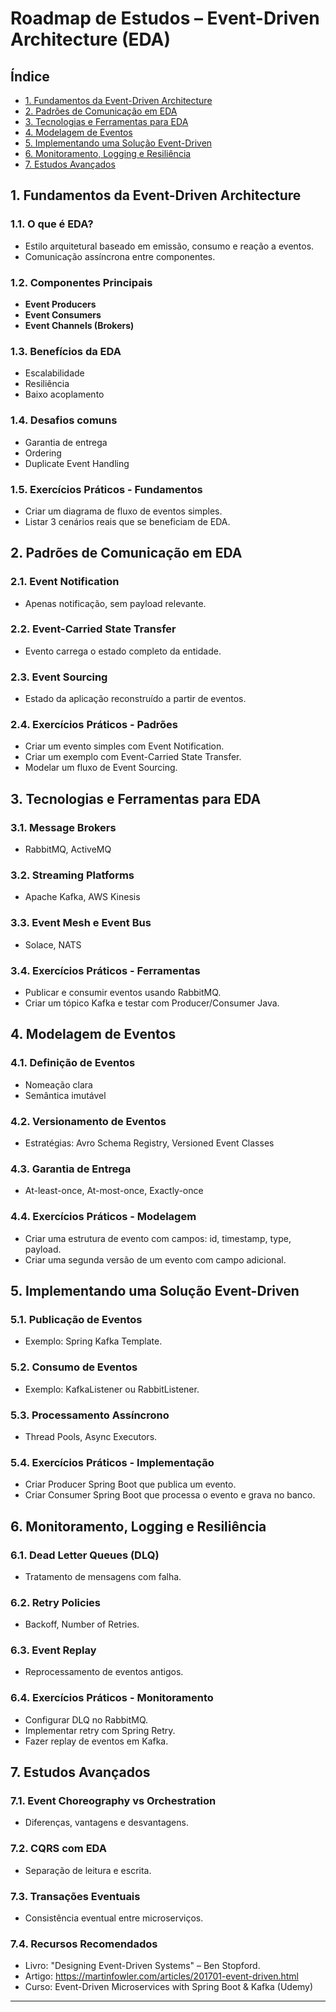 # Roadmap de Estudos – Event-Driven Architecture (EDA)

## Índice

- [1. Fundamentos da Event-Driven Architecture](#1-fundamentos-da-event-driven-architecture)
- [2. Padrões de Comunicação em EDA](#2-padrões-de-comunicação-em-eda)
- [3. Tecnologias e Ferramentas para EDA](#3-tecnologias-e-ferramentas-para-eda)
- [4. Modelagem de Eventos](#4-modelagem-de-eventos)
- [5. Implementando uma Solução Event-Driven](#5-implementando-uma-solução-event-driven)
- [6. Monitoramento, Logging e Resiliência](#6-monitoramento-logging-e-resiliência)
- [7. Estudos Avançados](#7-estudos-avançados)

## 1. Fundamentos da Event-Driven Architecture

### 1.1. O que é EDA?
- Estilo arquitetural baseado em emissão, consumo e reação a eventos.
- Comunicação assíncrona entre componentes.

### 1.2. Componentes Principais
- **Event Producers**
- **Event Consumers**
- **Event Channels (Brokers)**

### 1.3. Benefícios da EDA
- Escalabilidade
- Resiliência
- Baixo acoplamento

### 1.4. Desafios comuns
- Garantia de entrega
- Ordering
- Duplicate Event Handling

### 1.5. Exercícios Práticos - Fundamentos
- Criar um diagrama de fluxo de eventos simples.
- Listar 3 cenários reais que se beneficiam de EDA.

## 2. Padrões de Comunicação em EDA

### 2.1. Event Notification
- Apenas notificação, sem payload relevante.

### 2.2. Event-Carried State Transfer
- Evento carrega o estado completo da entidade.

### 2.3. Event Sourcing
- Estado da aplicação reconstruído a partir de eventos.

### 2.4. Exercícios Práticos - Padrões
- Criar um evento simples com Event Notification.
- Criar um exemplo com Event-Carried State Transfer.
- Modelar um fluxo de Event Sourcing.

## 3. Tecnologias e Ferramentas para EDA

### 3.1. Message Brokers
- RabbitMQ, ActiveMQ

### 3.2. Streaming Platforms
- Apache Kafka, AWS Kinesis

### 3.3. Event Mesh e Event Bus
- Solace, NATS

### 3.4. Exercícios Práticos - Ferramentas
- Publicar e consumir eventos usando RabbitMQ.
- Criar um tópico Kafka e testar com Producer/Consumer Java.

## 4. Modelagem de Eventos

### 4.1. Definição de Eventos
- Nomeação clara
- Semântica imutável

### 4.2. Versionamento de Eventos
- Estratégias: Avro Schema Registry, Versioned Event Classes

### 4.3. Garantia de Entrega
- At-least-once, At-most-once, Exactly-once

### 4.4. Exercícios Práticos - Modelagem
- Criar uma estrutura de evento com campos: id, timestamp, type, payload.
- Criar uma segunda versão de um evento com campo adicional.

## 5. Implementando uma Solução Event-Driven

### 5.1. Publicação de Eventos
- Exemplo: Spring Kafka Template.

### 5.2. Consumo de Eventos
- Exemplo: KafkaListener ou RabbitListener.

### 5.3. Processamento Assíncrono
- Thread Pools, Async Executors.

### 5.4. Exercícios Práticos - Implementação
- Criar Producer Spring Boot que publica um evento.
- Criar Consumer Spring Boot que processa o evento e grava no banco.

## 6. Monitoramento, Logging e Resiliência

### 6.1. Dead Letter Queues (DLQ)
- Tratamento de mensagens com falha.

### 6.2. Retry Policies
- Backoff, Number of Retries.

### 6.3. Event Replay
- Reprocessamento de eventos antigos.

### 6.4. Exercícios Práticos - Monitoramento
- Configurar DLQ no RabbitMQ.
- Implementar retry com Spring Retry.
- Fazer replay de eventos em Kafka.

## 7. Estudos Avançados

### 7.1. Event Choreography vs Orchestration
- Diferenças, vantagens e desvantagens.

### 7.2. CQRS com EDA
- Separação de leitura e escrita.

### 7.3. Transações Eventuais
- Consistência eventual entre microserviços.

### 7.4. Recursos Recomendados
- Livro: "Designing Event-Driven Systems" – Ben Stopford.
- Artigo: https://martinfowler.com/articles/201701-event-driven.html
- Curso: Event-Driven Microservices with Spring Boot & Kafka (Udemy)

---


